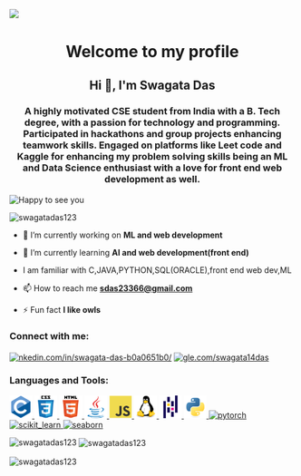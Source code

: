 ![](https://cdn.dribbble.com/users/17707/screenshots/2413754/rrr.gif)
<h1 align="center">Welcome to my profile</h1>
<h2 align="center">Hi 👋, I'm Swagata Das</h2>
<h3 align="center">A highly motivated CSE student from India with a B. Tech degree, with a passion for technology and programming. Participated in hackathons and group projects enhancing teamwork skills. Engaged on platforms like Leet code and Kaggle for enhancing my problem solving skills being an ML and Data Science enthusiast with a love for front end web development as well.</h3> 
<img src="https://blog.hyperiondev.com/wp-content/uploads/2021/01/Software_Engineering.gif" alt="Happy to see you" width="800" height="600" align="center">
<p align="left"> <img src="https://komarev.com/ghpvc/?username=swagatadas123&label=Profile%20views&color=0e75b6&style=flat" alt="swagatadas123" /> </p>

- 🔭 I’m currently working on **ML and web development**

- 🌱 I’m currently learning **AI and web development(front end)**

- I am familiar with C,JAVA,PYTHON,SQL(ORACLE),front end web dev,ML

- 📫 How to reach me **sdas23366@gmail.com**

- ⚡ Fun fact **I like owls**

<h3 align="left">Connect with me:</h3>
<p align="left">
<a href="https://linkedin.com/in/nkedin.com/in/swagata-das-b0a0651b0/" target="blank"><img align="center" src="https://raw.githubusercontent.com/rahuldkjain/github-profile-readme-generator/master/src/images/icons/Social/linked-in-alt.svg" alt="nkedin.com/in/swagata-das-b0a0651b0/" height="30" width="40" /></a>
<a href="https://kaggle.com/gle.com/swagata14das" target="blank"><img align="center" src="https://raw.githubusercontent.com/rahuldkjain/github-profile-readme-generator/master/src/images/icons/Social/kaggle.svg" alt="gle.com/swagata14das" height="30" width="40" /></a>
</p>

<h3 align="left">Languages and Tools:</h3>
<p align="left"> <a href="https://www.cprogramming.com/" target="_blank" rel="noreferrer"> <img src="https://raw.githubusercontent.com/devicons/devicon/master/icons/c/c-original.svg" alt="c" width="40" height="40"/> </a> <a href="https://www.w3schools.com/css/" target="_blank" rel="noreferrer"> <img src="https://raw.githubusercontent.com/devicons/devicon/master/icons/css3/css3-original-wordmark.svg" alt="css3" width="40" height="40"/> </a> <a href="https://www.w3.org/html/" target="_blank" rel="noreferrer"> <img src="https://raw.githubusercontent.com/devicons/devicon/master/icons/html5/html5-original-wordmark.svg" alt="html5" width="40" height="40"/> </a> <a href="https://www.java.com" target="_blank" rel="noreferrer"> <img src="https://raw.githubusercontent.com/devicons/devicon/master/icons/java/java-original.svg" alt="java" width="40" height="40"/> </a> <a href="https://developer.mozilla.org/en-US/docs/Web/JavaScript" target="_blank" rel="noreferrer"> <img src="https://raw.githubusercontent.com/devicons/devicon/master/icons/javascript/javascript-original.svg" alt="javascript" width="40" height="40"/> </a> <a href="https://www.linux.org/" target="_blank" rel="noreferrer"> <img src="https://raw.githubusercontent.com/devicons/devicon/master/icons/linux/linux-original.svg" alt="linux" width="40" height="40"/> </a> <a href="https://pandas.pydata.org/" target="_blank" rel="noreferrer"> <img src="https://raw.githubusercontent.com/devicons/devicon/2ae2a900d2f041da66e950e4d48052658d850630/icons/pandas/pandas-original.svg" alt="pandas" width="40" height="40"/> </a> <a href="https://www.python.org" target="_blank" rel="noreferrer"> <img src="https://raw.githubusercontent.com/devicons/devicon/master/icons/python/python-original.svg" alt="python" width="40" height="40"/> </a> <a href="https://pytorch.org/" target="_blank" rel="noreferrer"> <img src="https://www.vectorlogo.zone/logos/pytorch/pytorch-icon.svg" alt="pytorch" width="40" height="40"/> </a> <a href="https://scikit-learn.org/" target="_blank" rel="noreferrer"> <img src="https://upload.wikimedia.org/wikipedia/commons/0/05/Scikit_learn_logo_small.svg" alt="scikit_learn" width="40" height="40"/> </a> <a href="https://seaborn.pydata.org/" target="_blank" rel="noreferrer"> <img src="https://seaborn.pydata.org/_images/logo-mark-lightbg.svg" alt="seaborn" width="40" height="40"/> </a> </p>

<p><img align="left" src="https://github-readme-stats.vercel.app/api/top-langs?username=swagatadas123&show_icons=true&locale=en&layout=compact" alt="swagatadas123" /></p>

<p>&nbsp;<img align="center" src="https://github-readme-stats.vercel.app/api?username=swagatadas123&show_icons=true&locale=en" alt="swagatadas123" /></p>

<p><img align="center" src="https://github-readme-streak-stats.herokuapp.com/?user=swagatadas123&" alt="swagatadas123" /></p>
